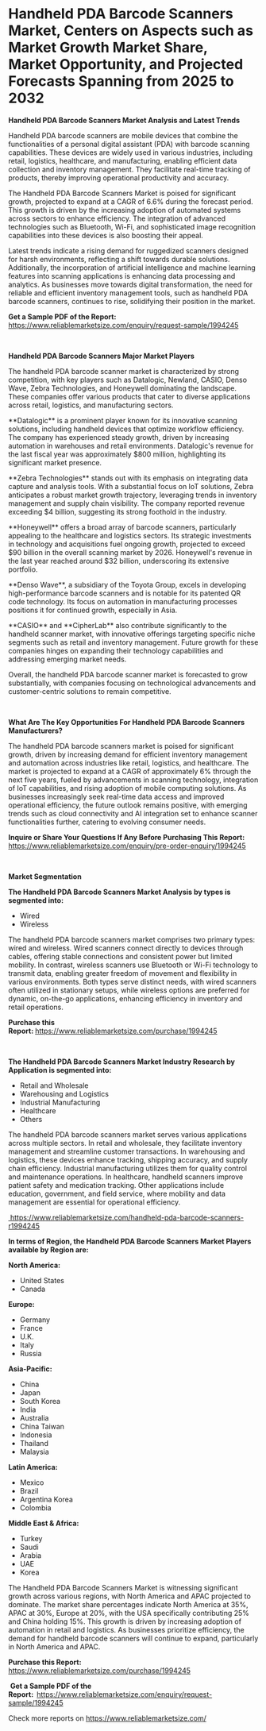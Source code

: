<p><h1>Handheld PDA Barcode Scanners Market, Centers on Aspects such as Market Growth Market Share, Market Opportunity, and Projected Forecasts Spanning from 2025 to 2032</h1></p><p><strong>Handheld PDA Barcode Scanners Market Analysis and Latest Trends</strong></p>
<p><p>Handheld PDA barcode scanners are mobile devices that combine the functionalities of a personal digital assistant (PDA) with barcode scanning capabilities. These devices are widely used in various industries, including retail, logistics, healthcare, and manufacturing, enabling efficient data collection and inventory management. They facilitate real-time tracking of products, thereby improving operational productivity and accuracy.</p><p>The Handheld PDA Barcode Scanners Market is poised for significant growth, projected to expand at a CAGR of 6.6% during the forecast period. This growth is driven by the increasing adoption of automated systems across sectors to enhance efficiency. The integration of advanced technologies such as Bluetooth, Wi-Fi, and sophisticated image recognition capabilities into these devices is also boosting their appeal. </p><p>Latest trends indicate a rising demand for ruggedized scanners designed for harsh environments, reflecting a shift towards durable solutions. Additionally, the incorporation of artificial intelligence and machine learning features into scanning applications is enhancing data processing and analytics. As businesses move towards digital transformation, the need for reliable and efficient inventory management tools, such as handheld PDA barcode scanners, continues to rise, solidifying their position in the market.</p></p>
<p><strong>Get a Sample PDF of the Report:&nbsp;</strong> <a href="https://www.reliablemarketsize.com/enquiry/request-sample/1994245?utm_campaign=1832&utm_medium=2&utm_source=Github&utm_content=ia&utm_term=02032025&utm_id=handheld-pda-barcode-scanners">https://www.reliablemarketsize.com/enquiry/request-sample/1994245</a></p>
<p>&nbsp;</p>
<p><strong>Handheld PDA Barcode Scanners Major Market Players</strong></p>
<p><p>The handheld PDA barcode scanner market is characterized by strong competition, with key players such as Datalogic, Newland, CASIO, Denso Wave, Zebra Technologies, and Honeywell dominating the landscape. These companies offer various products that cater to diverse applications across retail, logistics, and manufacturing sectors.</p><p>**Datalogic** is a prominent player known for its innovative scanning solutions, including handheld devices that optimize workflow efficiency. The company has experienced steady growth, driven by increasing automation in warehouses and retail environments. Datalogic's revenue for the last fiscal year was approximately $800 million, highlighting its significant market presence.</p><p>**Zebra Technologies** stands out with its emphasis on integrating data capture and analysis tools. With a substantial focus on IoT solutions, Zebra anticipates a robust market growth trajectory, leveraging trends in inventory management and supply chain visibility. The company reported revenue exceeding $4 billion, suggesting its strong foothold in the industry.</p><p>**Honeywell** offers a broad array of barcode scanners, particularly appealing to the healthcare and logistics sectors. Its strategic investments in technology and acquisitions fuel ongoing growth, projected to exceed $90 billion in the overall scanning market by 2026. Honeywell's revenue in the last year reached around $32 billion, underscoring its extensive portfolio.</p><p>**Denso Wave**, a subsidiary of the Toyota Group, excels in developing high-performance barcode scanners and is notable for its patented QR code technology. Its focus on automation in manufacturing processes positions it for continued growth, especially in Asia.</p><p>**CASIO** and **CipherLab** also contribute significantly to the handheld scanner market, with innovative offerings targeting specific niche segments such as retail and inventory management. Future growth for these companies hinges on expanding their technology capabilities and addressing emerging market needs.</p><p>Overall, the handheld PDA barcode scanner market is forecasted to grow substantially, with companies focusing on technological advancements and customer-centric solutions to remain competitive.</p></p>
<p>&nbsp;</p>
<p><strong>What Are The Key Opportunities For Handheld PDA Barcode Scanners Manufacturers?</strong></p>
<p><p>The handheld PDA barcode scanners market is poised for significant growth, driven by increasing demand for efficient inventory management and automation across industries like retail, logistics, and healthcare. The market is projected to expand at a CAGR of approximately 6% through the next five years, fueled by advancements in scanning technology, integration of IoT capabilities, and rising adoption of mobile computing solutions. As businesses increasingly seek real-time data access and improved operational efficiency, the future outlook remains positive, with emerging trends such as cloud connectivity and AI integration set to enhance scanner functionalities further, catering to evolving consumer needs.</p></p>
<p><strong>Inquire or Share Your Questions If Any Before Purchasing This Report:</strong> <a href="https://www.reliablemarketsize.com/enquiry/pre-order-enquiry/1994245?utm_campaign=1832&utm_medium=2&utm_source=Github&utm_content=ia&utm_term=02032025&utm_id=handheld-pda-barcode-scanners">https://www.reliablemarketsize.com/enquiry/pre-order-enquiry/1994245</a></p>
<p>&nbsp;</p>
<p><strong>Market Segmentation</strong></p>
<p><strong>The Handheld PDA Barcode Scanners Market Analysis by types is segmented into:</strong></p>
<p><ul><li>Wired</li><li>Wireless</li></ul></p>
<p><p>The handheld PDA barcode scanners market comprises two primary types: wired and wireless. Wired scanners connect directly to devices through cables, offering stable connections and consistent power but limited mobility. In contrast, wireless scanners use Bluetooth or Wi-Fi technology to transmit data, enabling greater freedom of movement and flexibility in various environments. Both types serve distinct needs, with wired scanners often utilized in stationary setups, while wireless options are preferred for dynamic, on-the-go applications, enhancing efficiency in inventory and retail operations.</p></p>
<p><strong>Purchase this Report:&nbsp;</strong><a href="https://www.reliablemarketsize.com/purchase/1994245?utm_campaign=1832&utm_medium=2&utm_source=Github&utm_content=ia&utm_term=02032025&utm_id=handheld-pda-barcode-scanners">https://www.reliablemarketsize.com/purchase/1994245</a></p>
<p>&nbsp;</p>
<p><strong>The Handheld PDA Barcode Scanners Market Industry Research by Application is segmented into:</strong></p>
<p><ul><li>Retail and Wholesale</li><li>Warehousing and Logistics</li><li>Industrial Manufacturing</li><li>Healthcare</li><li>Others</li></ul></p>
<p><p>The handheld PDA barcode scanners market serves various applications across multiple sectors. In retail and wholesale, they facilitate inventory management and streamline customer transactions. In warehousing and logistics, these devices enhance tracking, shipping accuracy, and supply chain efficiency. Industrial manufacturing utilizes them for quality control and maintenance operations. In healthcare, handheld scanners improve patient safety and medication tracking. Other applications include education, government, and field service, where mobility and data management are essential for operational efficiency.</p></p>
<p><a href="https://www.reliablemarketsize.com/handheld-pda-barcode-scanners-r1994245?utm_campaign=1832&utm_medium=2&utm_source=Github&utm_content=ia&utm_term=02032025&utm_id=handheld-pda-barcode-scanners">&nbsp;https://www.reliablemarketsize.com/handheld-pda-barcode-scanners-r1994245</a></p>
<p><strong>In terms of Region, the Handheld PDA Barcode Scanners Market Players available by Region are:</strong></p>
<p>
    <p> <strong> North America: </strong>
        <ul>
            <li>United States</li>
            <li>Canada</li>
        </ul>
        </p> 
    <p> <strong> Europe: </strong>
        <ul>
            <li>Germany</li>
            <li>France</li>
            <li>U.K.</li>
            <li>Italy</li>
            <li>Russia</li>
        </ul>
        </p> 
    <p> <strong> Asia-Pacific: </strong>
        <ul>
            <li>China</li>
            <li>Japan</li>
            <li>South Korea</li>
            <li>India</li>
            <li>Australia</li>
            <li>China Taiwan</li>
            <li>Indonesia</li>
            <li>Thailand</li>
            <li>Malaysia</li>
        </ul>
        </p> 
    <p> <strong> Latin America: </strong>
        <ul>
            <li>Mexico</li>
            <li>Brazil</li>
            <li>Argentina Korea</li>
            <li>Colombia</li>
        </ul>
        </p> 
    <p> <strong> Middle East & Africa: </strong>
        <ul>
            <li>Turkey</li>
            <li>Saudi</li>
            <li>Arabia</li>
            <li>UAE</li>
            <li>Korea</li>
        </ul>
    </p>
    </p>
<p><p>The Handheld PDA Barcode Scanners Market is witnessing significant growth across various regions, with North America and APAC projected to dominate. The market share percentages indicate North America at 35%, APAC at 30%, Europe at 20%, with the USA specifically contributing 25% and China holding 15%. This growth is driven by increasing adoption of automation in retail and logistics. As businesses prioritize efficiency, the demand for handheld barcode scanners will continue to expand, particularly in North America and APAC.</p></p>
<p><strong>Purchase this Report: </strong><a href="https://www.reliablemarketsize.com/purchase/1994245?utm_campaign=1832&utm_medium=2&utm_source=Github&utm_content=ia&utm_term=02032025&utm_id=handheld-pda-barcode-scanners">https://www.reliablemarketsize.com/purchase/1994245</a></p>
<p>&nbsp;<strong>Get a Sample PDF of the Report:&nbsp;&nbsp;</strong><a href="https://www.reliablemarketsize.com/enquiry/request-sample/1994245?utm_campaign=1832&utm_medium=2&utm_source=Github&utm_content=ia&utm_term=02032025&utm_id=handheld-pda-barcode-scanners">https://www.reliablemarketsize.com/enquiry/request-sample/1994245</a></p>
<p><strong></strong></p>
<p>Check more reports on <a href="https://www.reliablemarketsize.com/?utm_campaign=1832&utm_medium=2&utm_source=Github&utm_content=ia&utm_term=02032025&utm_id=handheld-pda-barcode-scanners">https://www.reliablemarketsize.com/</a></p>